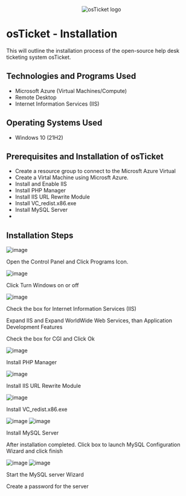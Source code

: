 <p align="center">
<img src="https://i.imgur.com/Clzj7Xs.png" alt="osTicket logo"/>
</p>

<h1>osTicket - Installation</h1>
This will outline the installation process of the open-source help desk ticketing system osTicket.<br />

<h2>Technologies and Programs Used</h2>

- Microsoft Azure (Virtual Machines/Compute)
- Remote Desktop
- Internet Information Services (IIS)

<h2>Operating Systems Used </h2>

- Windows 10</b> (21H2)

<h2>Prerequisites and Installation of osTicket</h2>

- Create a resource group to connect to the Microsft Azure Virtual
- Create a Virtal Machine using Microsft Azure.
- Install and Enable IIS
- Install PHP Manager
- Install IIS URL Rewrite Module
- Install VC_redist.x86.exe
- Install MySQL Server
- 

<h2>Installation Steps</h2>

![image](https://github.com/user-attachments/assets/31942d6b-20f5-4057-9b44-f66dbc55ad3f)
<p>
Open the Control Panel and Click Programs Icon.
</p>

![image](https://github.com/user-attachments/assets/95927234-9016-45df-8830-4dfc3085650d)
<p>
Click Turn Windows on or off
</p>

![image](https://github.com/user-attachments/assets/598dabe8-32ee-4df0-ad8c-8cf8d1dd05be)
<p>
Check the box for Internet Information Services (IIS)
</p>
<p>
Expand IIS and Expand WorldWide Web Services, than Application Development Features
</p>
<p>
Check the box for CGI and Click Ok
</p>
 
![image](https://github.com/user-attachments/assets/bc40140c-329f-435f-aa4c-4327dadf6c8b)
<p>
 Install PHP Manager 
</p>

![image](https://github.com/user-attachments/assets/65bf05b2-2aba-4369-91e6-d2d4cbfb0fe2)
<p>
  Install IIS URL Rewrite Module
</p>

![image](https://github.com/user-attachments/assets/20ea6756-8a07-4488-ae88-22b8b1fec5dd)
<p>
  Install VC_redist.x86.exe
</p>

![image](https://github.com/user-attachments/assets/d2803a59-0d04-4581-98ba-2016e8288028)
![image](https://github.com/user-attachments/assets/35bb07a3-1665-40b6-8f00-20ed6131d017)
<p>
  Install MySQL Server
</p>
<p>
  After installation completed. Click box to launch MySQL Configuration Wizard and click finish
</p>


![image](https://github.com/user-attachments/assets/d7076ca1-1697-4de4-a3f8-b743da75869c)
![image](https://github.com/user-attachments/assets/e7ccde61-1170-4e88-ae29-1139612d26ed)
<p>
  Start the MySQL server Wizard
</p>
<p>
  Create a password for the server
</p>


<br />
